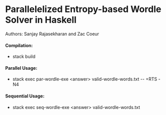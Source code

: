 # Parallelelized Entropy-based Wordle Solver in Haskell

Authors: Sanjay Rajasekharan and Zac Coeur

#### Compilation:
- stack build
#### Parallel Usage:
- stack exec par-wordle-exe \<answer\> valid-wordle-words.txt -- +RTS 
-N4

#### Sequential Usage:
- stack exec seq-wordle-exe \<answer\> valid-wordle-words.txt


